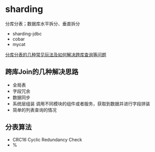 # sharding
分库分表；数据库水平拆分、垂直拆分

* sharding-jdbc
* cobar
* mycat

[分库分表的几种常见玩法及如何解决跨库查询等问题](https://blog.csdn.net/dinglang_2009/article/details/53195835)

## 跨库Join的几种解决思路
* 全局表
* 字段冗余
* 数据同步
* 系统层组装 调用不同模块的组件或者服务，获取到数据并进行字段拼装
* 简单的列表查询的情况


## 分表算法
- CRC16 Cyclic Redundancy Check
- %